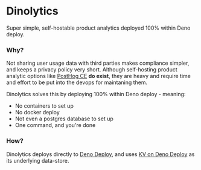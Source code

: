 # Dinolytics
Super simple, self-hostable product analytics deployed 100% within Deno deploy.

### Why?
Not sharing user usage data with third parties makes compliance simpler, and keeps a privacy policy very short. Although self-hosting product analytic options like [PostHog CE](https://posthog.com/docs/self-host) **do exist**, they are heavy and require time and effort to be put into the devops for maintaning them.

Dinolytics solves this by deploying 100% within Deno deploy - meaning:
- No containers to set up
- No docker deploy
- Not even a postgres database to set up
- One command, and you're done

### How?
Dinolytics deploys directly to [Deno Deploy](https://docs.deno.com/deploy/early-access/), and uses [KV on Deno Deploy](https://docs.deno.com/deploy/kv/manual/on_deploy/) as its underlying data-store.